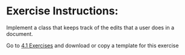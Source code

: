 
# Exercise Instructions: 

Implement a class that keeps track of the edits that a user does in a document. 

Go to [4.1 Exercises](../../../Resources/Python_Files/4.1-Excercises.py) and download or copy a template for this exercise